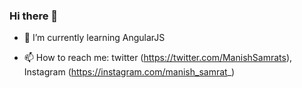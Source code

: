 ### Hi there 👋

<!--
**LasyCoder/LasyCoder** is a ✨ _special_ ✨ repository because its `README.md` (this file) appears on your GitHub profile.

Here are some ideas to get you started:

- 🔭 I’m currently working on ...
- 🌱 I’m currently learning AngularJS
- 👯 I’m looking to collaborate on ...
- 🤔 I’m looking for help with ...
- 💬 Ask me about ...
- 📫 How to reach me: twitter (https://twitter.com/ManishSamrats), Instagram (https://instagram.com/manish_samrat_)
- 😄 Pronouns: ...
- ⚡ Fun fact: ...
-->

- 🌱 I’m currently learning AngularJS

- 📫 How to reach me: twitter (https://twitter.com/ManishSamrats), Instagram (https://instagram.com/manish_samrat_)
